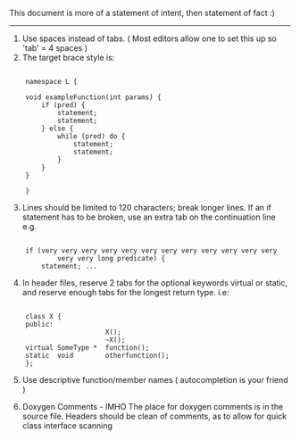 This document is more of a statement of intent, then statement of fact :)
***
1. Use spaces instead of tabs. ( Most editors allow one to set this up so 'tab' = 4 spaces )
2. The target brace style is: 
<pre lang="cpp"><code>
    namespace L {

    void exampleFunction(int params) {
        if (pred) {
            statement;
            statement;
        } else {
            while (pred) do {
                statement;
                statement;
            }
        }
    }
    
    }</code></pre>

3. Lines should be limited to 120 characters; break longer lines.
If an if statement has to be broken, use an extra tab on the continuation line e.g.
<pre lang="cpp"><code>
    if (very very very very very very very very very very very very
            very very long predicate) {
        statement; ...
</code></pre>
4. In header files, reserve 2 tabs for the optional keywords virtual or static,
and reserve enough tabs for the longest return type. i.e:
<pre lang="cpp"><code>
    class X {
    public:
                        X();
                        ~X();
    virtual SomeType *  function();
    static  void        otherfunction();
    };
</code></pre>

5. Use descriptive function/member names ( autocompletion is your friend )

6. Doxygen Comments - IMHO The place for doxygen comments is in the source file.
Headers should be clean of comments, as to allow for quick class interface scanning

